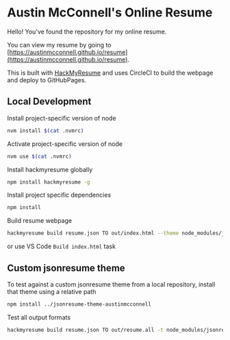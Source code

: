 # Austin McConnell's Online Resume

Hello! You've found the repository for my online resume.

You can view my resume by going to [https://austinmcconnell.github.io/resume](https://austinmcconnell.github.io/resume).

This is built with [HackMyResume](https://github.com/hacksalot/HackMyResume) and uses CircleCI to build the webpage and deploy to GitHubPages.

## Local Development

Install project-specific version of node

```bash
nvm install $(cat .nvmrc)
```

Activate project-specific version of node

```bash
nvm use $(cat .nvmrc)
```

Install hackmyresume globally

```bash
npm install hackmyresume -g
```

Install project specific dependencies

```bash
npm install
```

Build resume webpage

```bash
hackmyresume build resume.json TO out/index.html --theme node_modules/jsonresume-theme-austinmcconnell
```

or use VS Code `Build index.html` task

## Custom jsonresume theme

To test against a custom jsonresume theme from a local repository, install that theme using a relative path

```bash
npm install ../jsonresume-theme-austinmcconnell
```

Test all output formats

```bash
hackmyresume build resume.json TO out/resume.all -t node_modules/jsonresume-theme-austinmcconnell
```

